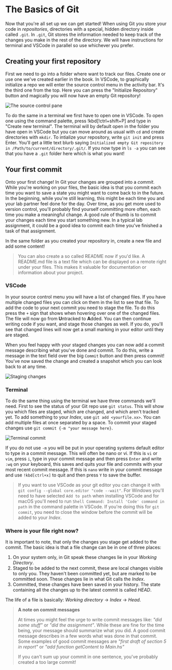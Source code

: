 # The Basics of Git

Now that you're all set up we can get started! When using Git you store your
code in _repositories_, directories with a special, hidden directory inside
called `.git`. In `.git`, Git stores the information needed to keep track of the
changes you make in the rest of the directory. We will have instructions for terminal and VSCode in parallel so use whichever you prefer.

## Creating your first repository

First we need to go into a folder where want to track our files. Create one or
use one we've created earlier in the book. In VSCode, to graphically initialize
a repo we will enter the source control menu in the activity bar. It's the
third one from the top. Here you can press the "Initialize Repository" button
and magically you will now have an empty Git repository!

![The source control pane](/Assets/git/source-control.png)

To do the same in a terminal we first have to open one in VSCode.  To open one
using the command palette, press !kbd[!ctrl+shift+P] and type in "Create new
terminal". The terminal will by default open in the folder you have open in
VSCode but you can move around as usual with `cd` and create directories with
`mkdir`. To intialize your repository, write `git init` and press Enter.
You'll get a little text blurb saying `Initialized empty Git repository in
/Path/to/current/directory/.git/`. If you now type in `ls -a` you can see that
you have a `.git` folder here which is what you want! 

## Your first commit

Onto your first change! In Git your changes are grouped into a _commit_. While
you're working on your files, the basic idea is that you commit each time you
want to save a state you might want to come back to in the future. In the
beginning, while you're still learning, this might be each time you and your lab
partner feel done for the day. Over time, as you get more used to version
control, you'll probably find yourself committing more often, each time you make
a meaningful change. A good rule of thumb is to commit your changes each time
you start something new. In a typical lab assignment, it could be a good idea to
commit each time you've finished a task of that assignment.

In the same folder as you created your repository in, create a new file and add some
content! 

<!-- TODO: Good to introduce readmes, but linking them to remotes when we haven't covered them yet might be confusing -->
> You can also create a so called README now if you'd like. A README.md file is
> a text file which can be displayed on a remote right under your files. This
> makes it valuable for documentation or information about your project.

### VSCode
In your source control menu you will have a list of changed files. If you have
multiple changed files you can click on them in the list to see that file. To
add the code to your next commit you need to stage the file. To do this press
the `+` sign that shows when hovering over one of the changed files. The file
will now go from **U**ntracked to **A**dded. You can then continue writing code
if you want, and stage those changes as well. If you do, you'll see that
changed lines will now get a small marking in your editor until they are
staged.

When you feel happy with your staged changes you can now add a
commit message describing what you've done and commit. To do this, write a
message in the text field over the big `Commit` button and then press commit!
You've now saved the change and created a snapshot which you can look back to
at any time.

![Staging changes](/Assets/git/unstaged-changes.png)

### Terminal
<!-- TODO: To avoid having to mention nano or vi, we can introduce `git config --global core.editor code` -->
To do the same thing using the terminal we have three commands we'll need. 
First to see the status of your Git repo use `git status`. This will show you which files are staged, which are changed, and which aren't tracked yet. To add something to your _Index_, use `git add <yourfile.xx>`. You can add multiple files at once separated by a space. To commit your staged changes use `git commit {-m "your message here}`. 

![Terminal commit](/Assets/git/teminal.png)

If you do not use `-m` you will be put in your operating systems default editor
to type in a commit message. This will often be nano or vi. If this is `vi` or
`vim`, press `i`, type in your commit message and then press `Enter` and write
`:wq` on your keyboard, this saves and quits your file and commits with your
most recent commit message. If this is `nano` write in your commit message and
use `!kbd[ctrl+x]` to quit and then press `Y` to save the buffer.

> If you want to use VSCode as your git editor you can change it with `git config --global core.editor "code --wait"`. For Windows you'll need to have selected `Add to path` when installing VSCode and for macOS you'll need to run `Shell Command: Install 'Code' command in path` in the command palette in VSCode. If you're doing this for `git commit`, you need to close the window before the commit will be added to your _Index_.

### Where is your file right now?

It is important to note, that only the changes you stage get added to the
commit. The basic idea is that a file change can be in one of three places:

1. On your system only, in Git speak these changes lie in your _Working Directory_.
2. Staged to be added to the next commit, these are local changes visible to
   only you. They haven't been committed yet, but are marked to be committed
   soon. These changes lie in what Git calls the _Index_.
3. Committed, these changes have been saved in your history. The state
   containing all the changes up to the latest commit is called _HEAD_.

The life of a file is basically: _Working directory_ → _Index_ → _Head_.

> **A note on commit messages**
>
> At times you might feel the urge to write commit messages like: _"did some
> stuff"_ or _"did the assignment"_. While these are fine for the time being,
> your message should summarize what you did. A good commit message describes in
> a few words what was done in that commit. Some examples of good commit
> messages are _"first draft of section 5 in report"_ or _"add function
> getContent to Main.hs"_
>
> If you can't sum up your commit in one sentence, you've probably created a too
> large commit!
